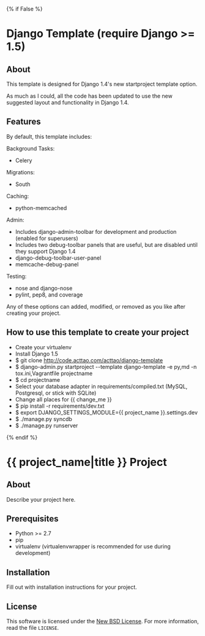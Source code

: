 {% if False %}
# Django Template (require Django >= 1.5) #

## About ##

This template is designed for Django 1.4's new startproject template option.

As much as I could, all the code has been updated to use the new suggested layout
and functionality in Django 1.4.

## Features ##

By default, this template includes:

Background Tasks:

- Celery

Migrations:

- South

Caching:

- python-memcached

Admin:

- Includes django-admin-toolbar for development and production (enabled for superusers)
- Includes two debug-toolbar panels that are useful, but are disabled until they support Django 1.4
 - django-debug-toolbar-user-panel
 - memcache-debug-panel

Testing:

- nose and django-nose
- pylint, pep8, and coverage

Any of these options can added, modified, or removed as you like after creating your project.

## How to use this template to create your project ##

- Create your virtualenv
- Install Django 1.5
- $ git clone http://code.acttao.com/acttao/django-template
- $ django-admin.py startproject --template django-template -e py,md -n tox.ini,Vagrantfile projectname
- $ cd projectname
- Select your database adapter in requirements/compiled.txt (MySQL, Postgresql, or stick with SQLite)
- Change all places for {{ change_me }}
- $ pip install -r requirements/dev.txt
- $ export DJANGO_SETTINGS_MODULE={{ project_name }}.settings.dev
- $ ./manage.py syncdb
- $ ./manage.py runserver

{% endif %}
# {{ project_name|title }} Project #

## About ##

Describe your project here.

## Prerequisites ##

- Python >= 2.7
- pip
- virtualenv (virtualenvwrapper is recommended for use during development)

## Installation ##

Fill out with installation instructions for your project.


License
-------
This software is licensed under the [New BSD License][BSD]. For more
information, read the file ``LICENSE``.

[BSD]: http://opensource.org/licenses/BSD-3-Clause
